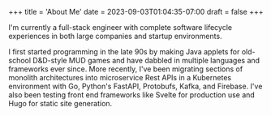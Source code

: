 +++
title = 'About Me'
date = 2023-09-03T01:04:35-07:00
draft = false
+++

I'm currently a full-stack engineer with complete software lifecycle experiences in both large companies and startup environments.

I first started programming in the late 90s by making Java applets for old-school D&D-style MUD games and have dabbled in multiple languages and frameworks ever since. More recently, I've been migrating sections of monolith architectures into microservice Rest APIs in a Kubernetes environment with Go, Python's FastAPI, Protobufs, Kafka, and Firebase. I've also been testing front end frameworks like Svelte for production use and Hugo for static site generation.